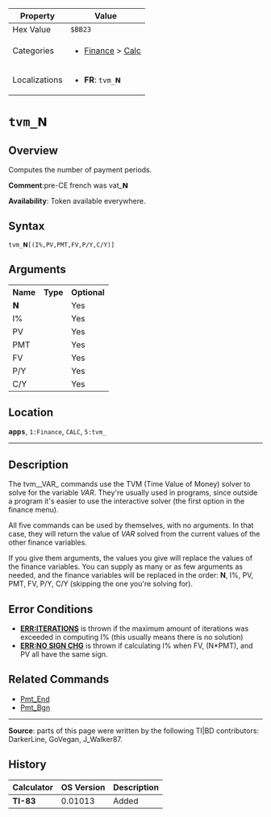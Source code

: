 | Property      | Value |
|---------------|-------|
| Hex Value     | `$BB23`|
| Categories    | <ul><li>[Finance](<../categories/Finance.md>) > [Calc](<../categories/Finance.md#Calc>)</li></ul> |
| Localizations | <ul><li><b>FR</b>: `tvm_𝗡`</li></ul> |

# `tvm_𝗡`

## Overview
Computes the number of payment periods.

<b>Comment</b>:pre-CE french was vat_𝗡

<b>Availability</b>: Token available everywhere.

## Syntax
`tvm_𝗡[(I%,PV,PMT,FV,P/Y,C/Y)]`

## Arguments
<table>
<tr><th>Name</th><th>Type</th><th>Optional</th></tr>

<tr><td>𝗡</td><td></td><td>Yes</td></tr>

<tr><td>I%</td><td></td><td>Yes</td></tr>

<tr><td>PV</td><td></td><td>Yes</td></tr>

<tr><td>PMT</td><td></td><td>Yes</td></tr>

<tr><td>FV</td><td></td><td>Yes</td></tr>

<tr><td>P/Y</td><td></td><td>Yes</td></tr>

<tr><td>C/Y</td><td></td><td>Yes</td></tr>

</table>

## Location
<tt><kbd><b>apps</b></kbd></tt>, `1:Finance`, `CALC`, `5:tvm_`
<hr>

## Description

The tvm__VAR_ commands use the TVM (Time Value of Money) solver to solve for the variable _VAR_. They're usually used in programs, since outside a program it's easier to use the interactive solver (the first option in the finance menu).

All five commands can be used by themselves, with no arguments. In that case, they will return the value of _VAR_ solved from the current values of the other finance variables.

If you give them arguments, the values you give will replace the values of the finance variables. You can supply as many or as few arguments as needed, and the finance variables will be replaced in the order: **N**, I%, PV, PMT, FV, P/Y, C/Y (skipping the one you're solving for).

## Error Conditions

*   **[ERR:ITERATIONS](errors#iterations)** is thrown if the maximum amount of iterations was exceeded in computing I% (this usually means there is no solution)
*   **[ERR:NO SIGN CHG](errors#nosignchg)** is thrown if calculating I% when FV, (N*PMT), and PV all have the same sign.

## Related Commands

*   [Pmt_End](Pmt_End.md)
*   [Pmt_Bgn](Pmt_Bgn.md)

* * *

**Source**: parts of this page were written by the following TI|BD contributors: DarkerLine, GoVegan, J_Walker87.

## History
| Calculator | OS Version | Description |
|------------|------------|-------------|
| <b>TI-83</b> | 0.01013 | Added |


